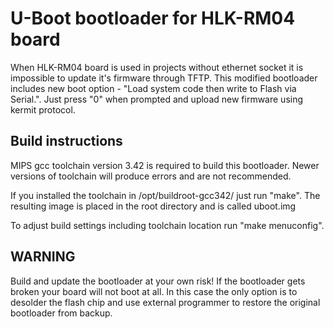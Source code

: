 U-Boot bootloader for HLK-RM04 board
====================================

When HLK-RM04 board is used in projects without ethernet socket it is impossible to update it's firmware through TFTP.
This modified bootloader includes new boot option - "Load system code then write to Flash via Serial.".
Just press "0" when prompted and upload new firmware using kermit protocol.


Build instructions
------------------

MIPS gcc toolchain version 3.42 is required to build this bootloader. Newer versions of toolchain will produce errors and are not recommended.

If you installed the toolchain in /opt/buildroot-gcc342/ just run "make".
The resulting image is placed in the root directory and is called uboot.img

To adjust build settings including toolchain location run "make menuconfig".


WARNING
-------

Build and update the bootloader at your own risk!
If the bootloader gets broken your board will not boot at all.
In this case the only option is to desolder the flash chip and use external programmer to restore the original bootloader from backup.




